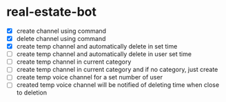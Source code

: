 # real-estate-bot

- [x] create channel using command
- [x] delete channel using command
- [x] create temp channel and automatically delete in set time
- [ ] create temp channel and automatically delete in user set time
- [ ] create temp channel in current category
- [ ] create temp channel in current category and if no category, just create
- [ ] create temp voice channel for a set number of user
- [ ] created temp voice channel will be notified of deleting time when close to deletion